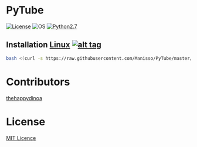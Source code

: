 # PyTube

[![License](https://img.shields.io/badge/License-MIT-blue.svg?style=flat-square)](https://github.com/Manisso/PyTube/blob/master/LICENSE) ![OS](https://img.shields.io/badge/Tested%20On-Linux-yellowgreen.svg?style=flat-square) [![Python2.7](https://img.shields.io/badge/Python-2.7-green.svg?style=flat-square)](https://www.python.org/downloads/release/python-2714/)

## Installation [Linux](https://wikipedia.org/wiki/Linux) [![alt tag](http://icons.iconarchive.com/icons/dakirby309/simply-styled/32/OS-Linux-icon.png)](https://fr.wikipedia.org/wiki/Linux)

```bash
bash <(curl -s https://raw.githubusercontent.com/Manisso/PyTube/master/install.sh)
```

# Contributors

[thehappydinoa](https://github.com/thehappydinoa)

# License

[MIT Licence](https://github.com/Manisso/SnapTube/blob/master/LICENSE)
